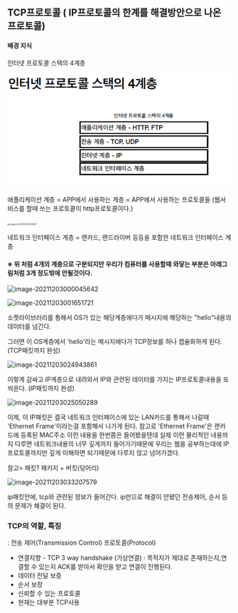 ## TCP프로토콜 ( IP프로토콜의 한계를 해결방안으로 나온 프로토콜)

#### 배경 지식

인터넷 프로토콜 스택의 4계층

![image-20211202235759788](./images/ip4layer) 

애플리케이션 계층 = APP에서 사용하는 계층 = APP에서 사용하는 프로토콜들 (웹서비스를 할때 쓰는 프로토콜이 http프로토콜이다.)

<img src="C:./images/http" alt="image-20211203002150067" style="zoom:33%;" /> 

네트워크 인터페이스 계층 = 랜카드, 랜드라이버 등등을 포함한 네트워크 인터페이스 계층

#### ※ 위 처럼 4개의 계층으로 구분되지만 우리가 컴퓨터를 사용할때 와닿는 부분은 아래그림처럼 3개 정도밖에 안될것이다.

![image-20211203000045642](C:./images/layer1) 

![image-20211203001651721](C:./images/layer2) 

소켓라이브러리를 통해서 OS가 있는 해당계층에다가 메시지에 해당하는 "hello"내용의 데이터를 넘긴다. 

그러면 이 OS계층에서 'hello'라는 메시지에다가 TCP정보를 하나 캡슐화하게 된다. (TCP패킷까지 완성)

![image-20211203024943861](C:./images/packet1) 

이렇게 감싸고 IP계층으로 내려와서 IP와 관련된 데이터를 가지는 IP프로토콜내용을 또 씌운다. (IP패킷까지 완성)

![image-20211203025050289](C:./images/packet2) 

이제, 이 IP패킷은 결국 네트워크 인터페이스에 있는 LAN카드를 통해서 나갈때 'Ethernet Frame'이라는걸 포함해서 나가게 된다. 참고로 'Ethernet Frame'은 랜카드에 등록된 MAC주소 이런 내용을 한번쯤은 들어봤을텐데 실제 이런 물리적인 내용까지 다루면 네트워크내용의 너무 깊게까지 들어가기때문에 우리는 웹을 공부하는데에 IP프로토콜까지만 깊게 이해하면 되기때문에 다루지 않고 넘어가겠다.



참고> 패킷? 패키지 + 버킷(덩어리)

![image-20211203033207579](C:./images/tcpippacket) 

ip패킷안에, tcp와 관련된 정보가 들어간다. ip만으로 해결이 안됐던 전송제어, 순서 등의 문제가 해결이 된다.



### TCP의 역할, 특징

: 전송 제어(Transmission Control) 프로토콜(Protocol)

+ 연결지향 - TCP 3 way handshake (가상연결) : 목적지가 제대로 존재하는지,연결할 수 있는지 ACK를 받아서 확인을 받고 연결이 진행된다.
+ 데이터 전달 보증
+ 순서 보장
+ 신뢰할 수 있는 프로토콜
+ 현재는 대부분 TCP사용







